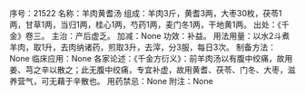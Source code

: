 序号：21522
名称：羊肉黄耆汤
组成：羊肉3斤，黄耆3两，大枣30枚，茯苓1两，甘草1两，当归1两，桂心1两，芍药1两，麦门冬1两，干地黄1两。
出处：《千金》卷三。
主治：产后虚乏。
加减：None
功效：补益。
用法用量：以水2斗煮羊肉，取1升，去肉纳诸药，煎取3升，去滓，分3服，每日3次。
制备方法：None
临床应用：None
各家论述：《千金方衍义》：前羊肉汤以有腹中绞痛，故用姜、芎之辛以散之；此无腹中绞痛，专宜补虚，故用黄耆、茯苓、门冬、大枣，滋养营气，可无藉于辛散也。
用药禁忌：None
附注：None
